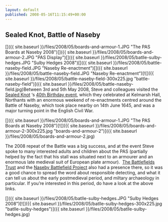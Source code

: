 ```yaml
---
layout: default
published: 2008-05-16T11:15:49+00:00
---
```

Sealed Knot, Battle of Naseby
-----------------------------

[]({{ site.baseurl }}/files/2008/05/boards-and-armour-1.JPG "The PAS Boards at Naseby 2008")[]({{ site.baseurl }}/files/2008/05/boards-and-armour-2.JPG "PAS Display")[]({{ site.baseurl }}/files/2008/05/batlle-sulby-hedges.JPG "Sulby Hedges 2008")[]({{ site.baseurl }}/files/2008/05/battle-naseby-field.JPG "Naseby Re-enactment")[]({{ site.baseurl }}/files/2008/05/battle-naseby-field.JPG "Naseby Re-enactment")[![]({{ site.baseurl }}/files/2008/05/battle-naseby-field-300x225.jpg "battle-naseby-field")]({{ site.baseurl }}/files/2008/05/battle-naseby-field.jpg)Between 3rd and 5th May 2008, Steve and colleagues visited the [Sealed Knot](http://www.thesealedknot.org.uk/ "The Sealed Knot") ‘s [40th Birthday event](http://www.battleofnaseby2008.co.uk "Naseby 2008"), which they celebrated at Kelmarsh Hall, Northants with an enormous weekend of re-enactments centred around the Battle of Naseby, which took place nearby on 14th June 1645, and was a major turning point in the English Civil War.

[]({{ site.baseurl }}/files/2008/05/boards-and-armour-1.JPG "The PAS Boards at Naseby 2008")[![]({{ site.baseurl }}/files/2008/05/boards-and-armour-2-300x225.jpg "boards-and-armour-2")]({{ site.baseurl }}/files/2008/05/boards-and-armour-2.jpg)

The 2008 repeat of the Battle was a big success, and at the event Steve spoke to many interested adults and children about the PAS (partially helped by the fact that his stall was situated next to an armourer and an enormous late medieval suit of European plate armour).  [The Battlefields Trust](http://www.battlefieldstrust.com/ "Battlefield Trust") and the [Naseby Battlefield Project](http://www.naseby.com/ "Naseby Battlefield Project") also had a presence there, so it was a good chance to spread the word about responsible detecting, and what it can tell us about the early postmedieval period, and miltary archaeology in particular. If you’re interested in this period, do have a look at the above links.

[]({{ site.baseurl }}/files/2008/05/batlle-sulby-hedges.JPG "Sulby Hedges 2008")[![]({{ site.baseurl }}/files/2008/05/batlle-sulby-hedges-300x225.jpg "batlle-sulby-hedges")]({{ site.baseurl }}/files/2008/05/batlle-sulby-hedges.jpg)

